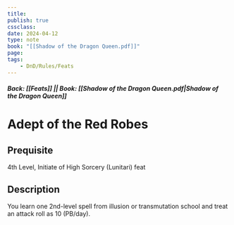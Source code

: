 ```yaml
---
title:
publish: true
cssclass:
date: 2024-04-12
type: note
book: "[[Shadow of the Dragon Queen.pdf]]"
page: 
tags:
    - DnD/Rules/Feats
---
```


##### Back: [[Feats]] || Book: [[Shadow of the Dragon Queen.pdf|Shadow of the Dragon Queen]]

# Adept of the Red Robes


## Prequisite 
4th Level, Initiate of High Sorcery (Lunitari) feat

## Description
You learn one 2nd-level spell from illusion or transmutation school and treat an attack roll as 10 (PB/day).